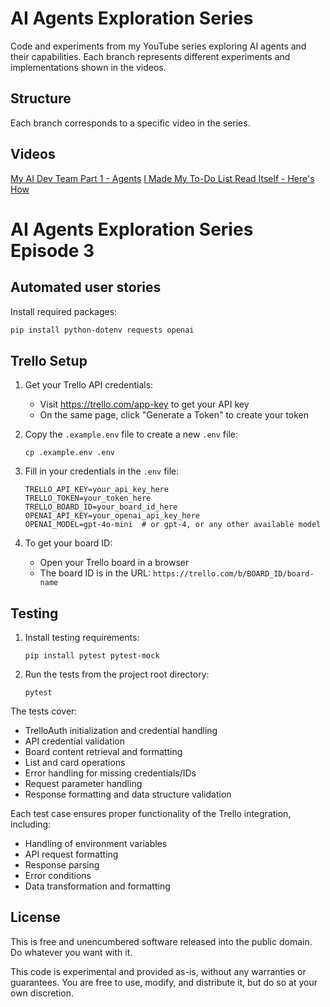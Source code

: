 # AI Agents Exploration Series

Code and experiments from my YouTube series exploring AI agents and their capabilities. Each branch represents different experiments and implementations shown in the videos.

## Structure
Each branch corresponds to a specific video in the series.

## Videos
[My AI Dev Team Part 1 - Agents](https://www.youtube.com/watch?v=WiNIFcBo0vs)
[I Made My To-Do List Read Itself - Here's How](https://youtu.be/LOzST1WEJMc)

# AI Agents Exploration Series Episode 3
## Automated user stories

Install required packages:
```bash
pip install python-dotenv requests openai
```

## Trello Setup
1. Get your Trello API credentials:
   - Visit https://trello.com/app-key to get your API key
   - On the same page, click "Generate a Token" to create your token

2. Copy the `.example.env` file to create a new `.env` file:
   ```
   cp .example.env .env
   ```

3. Fill in your credentials in the `.env` file:
   ```
   TRELLO_API_KEY=your_api_key_here
   TRELLO_TOKEN=your_token_here
   TRELLO_BOARD_ID=your_board_id_here
   OPENAI_API_KEY=your_openai_api_key_here
   OPENAI_MODEL=gpt-4o-mini  # or gpt-4, or any other available model
   ```

4. To get your board ID:
   - Open your Trello board in a browser
   - The board ID is in the URL: `https://trello.com/b/BOARD_ID/board-name`

## Testing
1. Install testing requirements:
   ```
   pip install pytest pytest-mock
   ```

2. Run the tests from the project root directory:
   ```
   pytest
   ```

The tests cover:
- TrelloAuth initialization and credential handling
- API credential validation
- Board content retrieval and formatting
- List and card operations
- Error handling for missing credentials/IDs
- Request parameter handling
- Response formatting and data structure validation

Each test case ensures proper functionality of the Trello integration, including:
- Handling of environment variables
- API request formatting
- Response parsing
- Error conditions
- Data transformation and formatting

## License
This is free and unencumbered software released into the public domain. Do whatever you want with it.

This code is experimental and provided as-is, without any warranties or guarantees. You are free to use, modify, and distribute it, but do so at your own discretion.
